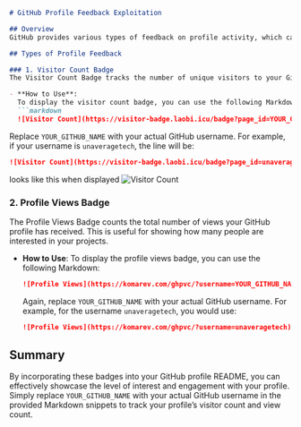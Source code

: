 
```markdown
# GitHub Profile Feedback Exploitation

## Overview
GitHub provides various types of feedback on profile activity, which can be visually represented through badges. These badges can indicate visitor counts and profile views, and they can be leveraged for specific purposes, such as monitoring engagement or manipulating perceived popularity.

## Types of Profile Feedback

### 1. Visitor Count Badge
The Visitor Count Badge tracks the number of unique visitors to your GitHub profile. This badge can be displayed on your profile README to showcase how many people have visited your page.

- **How to Use**: 
  To display the visitor count badge, you can use the following Markdown:
  ```markdown
  ![Visitor Count](https://visitor-badge.laobi.icu/badge?page_id=YOUR_GITHUB_NAME)
  ```
  Replace `YOUR_GITHUB_NAME` with your actual GitHub username. For example, if your username is `unaveragetech`, the line will be:
  ```markdown
  ![Visitor Count](https://visitor-badge.laobi.icu/badge?page_id=unaveragetech) 
  ```
looks like this when displayed 
![Visitor Count](https://visitor-badge.laobi.icu/badge?page_id=unaveragetech) 

### 2. Profile Views Badge
The Profile Views Badge counts the total number of views your GitHub profile has received. This is useful for showing how many people are interested in your projects.

- **How to Use**:
  To display the profile views badge, you can use the following Markdown:
  ```markdown
  ![Profile Views](https://komarev.com/ghpvc/?username=YOUR_GITHUB_NAME)
  ```
  Again, replace `YOUR_GITHUB_NAME` with your actual GitHub username. For example, for the username `unaveragetech`, you would use:
  ```markdown
  ![Profile Views](https://komarev.com/ghpvc/?username=unaveragetech)
  ```

## Summary
By incorporating these badges into your GitHub profile README, you can effectively showcase the level of interest and engagement with your profile. Simply replace `YOUR_GITHUB_NAME` with your actual GitHub username in the provided Markdown snippets to track your profile’s visitor count and view count.
```
